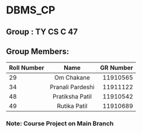 # DBMS_CP

## Group : TY CS C 47 

## Group Members:

  
  | Roll Number        | Name           | GR Number  |
| ------------- |:-------------:| -----:|
| 29      | Om Chakane | 11910565 |
| 34      | Pranali Pardeshi      |   11911122 |
| 48 | Pratiksha Patil      |    11910542 |
| 49 | Rutika Patil      |    11910689 |


### Note: Course Project on Main Branch
